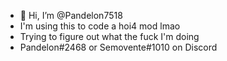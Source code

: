 - 👋 Hi, I’m @Pandelon7518
- I'm using this to code a hoi4 mod lmao
- Trying to figure out what the fuck I'm doing
- Pandelon#2468 or Semovente#1010 on Discord


